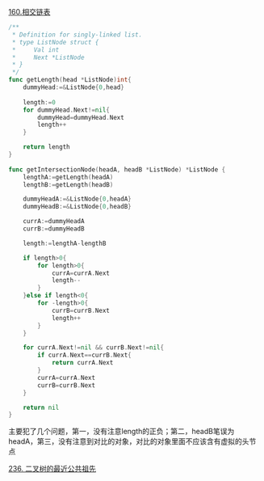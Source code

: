 [160.相交链表](https://leetcode.cn/problems/intersection-of-two-linked-lists/description/?envType=problem-list-v2&envId=2cktkvj&)

```go
/**
 * Definition for singly-linked list.
 * type ListNode struct {
 *     Val int
 *     Next *ListNode
 * }
 */
func getLength(head *ListNode)int{
    dummyHead:=&ListNode{0,head}
    
    length:=0
    for dummyHead.Next!=nil{
        dummyHead=dummyHead.Next
        length++
    }

    return length
}
 
func getIntersectionNode(headA, headB *ListNode) *ListNode {
    lengthA:=getLength(headA)
    lengthB:=getLength(headB)

    dummyHeadA:=&ListNode{0,headA}
    dummyHeadB:=&ListNode{0,headB}

    currA:=dummyHeadA
    currB:=dummyHeadB

    length:=lengthA-lengthB

    if length>0{
        for length>0{
            currA=currA.Next
            length--
        }
    }else if length<0{
        for -length>0{
            currB=currB.Next
            length++
        }
    }

    for currA.Next!=nil && currB.Next!=nil{
        if currA.Next==currB.Next{
            return currA.Next
        }
        currA=currA.Next
        currB=currB.Next
    }

    return nil
}
```

主要犯了几个问题，第一，没有注意length的正负；第二，headB笔误为headA，第三，没有注意到对比的对象，对比的对象里面不应该含有虚拟的头节点

[236. 二叉树的最近公共祖先](https://leetcode.cn/problems/lowest-common-ancestor-of-a-binary-tree/)

```go

```